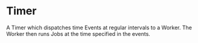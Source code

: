 # Timer
A Timer which dispatches time Events at regular intervals to a Worker. The Worker then runs Jobs at the time specified in the events.
